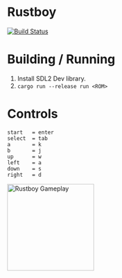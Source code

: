 # Rustboy
[![Build Status](https://travis-ci.org/wez470/Rustboy.svg?branch=master)](https://travis-ci.org/wez470/Rustboy)

# Building / Running
1. Install SDL2 Dev library.
1. `cargo run --release run <ROM>`

# Controls
```
start   = enter
select  = tab
a       = k
b       = j
up      = w
left    = a
down    = s
right   = d
```

<img src="https://i.imgur.com/YkgtiOI.png" alt="Rustboy Gameplay" width="200"/>
